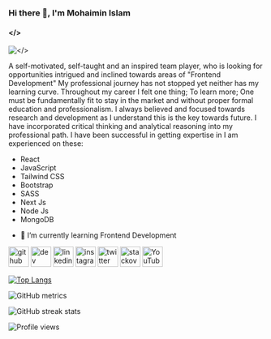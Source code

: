 ### Hi there 👋, I'm Mohaimin Islam
#### </>
![</>](https://scontent.fjsr8-1.fna.fbcdn.net/v/t39.30808-6/305577236_130115209764566_2538275711489385843_n.png?_nc_cat=111&ccb=1-7&_nc_sid=e3f864&_nc_ohc=NbFI8qOlKCkAX-BAojc&_nc_ht=scontent.fjsr8-1.fna&oh=00_AT-J7ak00j7Ns4a9A5e3Z9YToebds7RsL_gT05V71pAxnQ&oe=632FAD59)

A self-motivated, self-taught and an inspired team player, who is looking for opportunities intrigued and inclined towards areas of "Frontend Development"  My professional journey has not stopped yet neither has my learning curve. Throughout my career I felt one thing; To learn more; One must be fundamentally fit to stay in the market and without proper formal education and professionalism. I always believed and focused towards research and development as I understand this is the key towards future. I have incorporated critical thinking and analytical reasoning into my professional path. I have been successful in getting expertise in
I am experienced on these:
* React
* JavaScript
* Tailwind CSS
* Bootstrap
* SASS
* Next Js
* Node Js
* MongoDB


- 🌱 I’m currently learning Frontend Development 


[<img src='https://cdn.jsdelivr.net/npm/simple-icons@3.0.1/icons/github.svg' alt='github' height='40'>](https://github.com/ProgrammerMohaimin)  [<img src='https://cdn.jsdelivr.net/npm/simple-icons@3.0.1/icons/dev-dot-to.svg' alt='dev' height='40'>](https://dev.to/ProgrammerMohaimin)  [<img src='https://cdn.jsdelivr.net/npm/simple-icons@3.0.1/icons/linkedin.svg' alt='linkedin' height='40'>](https://www.linkedin.com/in/ProgrammerMohaimin/)  [<img src='https://cdn.jsdelivr.net/npm/simple-icons@3.0.1/icons/instagram.svg' alt='instagram' height='40'>](https://www.instagram.com/ProgrammerMohaimin/)  [<img src='https://cdn.jsdelivr.net/npm/simple-icons@3.0.1/icons/twitter.svg' alt='twitter' height='40'>](https://twitter.com/dev.mohaimin)  [<img src='https://cdn.jsdelivr.net/npm/simple-icons@3.0.1/icons/stackoverflow.svg' alt='stackoverflow' height='40'>](https://stackoverflow.com/users/ProgrammerMohaimin)  [<img src='https://cdn.jsdelivr.net/npm/simple-icons@3.0.1/icons/youtube.svg' alt='YouTube' height='40'>](https://www.youtube.com/channel/ProgrammerMohaimin)  

[![Top Langs](https://github-readme-stats.vercel.app/api/top-langs/?username=ProgrammerMohaimin)](https://github.com/anuraghazra/github-readme-stats)

![GitHub metrics](https://metrics.lecoq.io/ProgrammerMohaimin)  

![GitHub streak stats](https://github-readme-streak-stats.herokuapp.com/?user=ProgrammerMohaimin)

![Profile views](https://gpvc.arturio.dev/ProgrammerMohaimin)  
